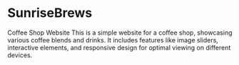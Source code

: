 # SunriseBrews
Coffee Shop Website This is a simple website for a coffee shop, showcasing various coffee blends and drinks. It includes features like image sliders, interactive elements, and responsive design for optimal viewing on different devices.
